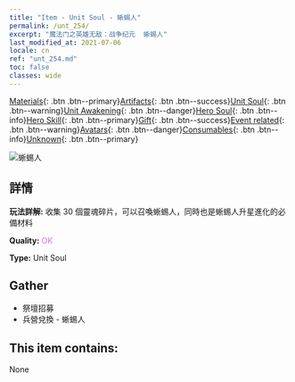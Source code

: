 ```yaml
---
title: "Item - Unit Soul - 蜥蜴人"
permalink: /unt_254/
excerpt: "魔法门之英雄无敌：战争纪元  蜥蜴人"
last_modified_at: 2021-07-06
locale: cn
ref: "unt_254.md"
toc: false
classes: wide
---
```

 [Materials](/ItemsCN/){: .btn .btn--primary}[Artifacts](/ItemsCN/Artifacts/){: .btn .btn--success}[Unit Soul](/ItemsCN/UnitSoul/){: .btn .btn--warning}[Unit Awakening](/ItemsCN/UnitAwakening/){: .btn .btn--danger}[Hero Soul](/ItemsCN/HeroSoul/){: .btn .btn--info}[Hero Skill](/ItemsCN/HeroSkill/){: .btn .btn--primary}[Gift](/ItemsCN/Gift/){: .btn .btn--success}[Event related](/ItemsCN/Events/){: .btn .btn--warning}[Avatars](/ItemsCN/Avatars/){: .btn .btn--danger}[Consumables](/ItemsCN/Consumables/){: .btn .btn--info}[Unknown](/ItemsCN/Unknown/){: .btn .btn--primary}

 ![蜥蜴人](/images/u/ti_xiyiren.jpg)

## 詳情
 **玩法詳解:** 收集 30 個靈魂碎片，可以召喚蜥蜴人，同時也是蜥蜴人升星進化的必備材料

 **Quality:** <span style="color: #DA70D6">OK</span>

 **Type:** Unit Soul

## Gather

*    祭壇招募 
*    兵營兌換 - 蜥蜴人 

## This item contains:

  None

